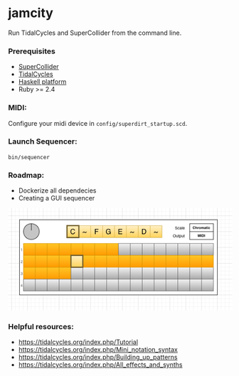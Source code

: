 # jamcity
Run TidalCycles and SuperCollider from the command line.

### Prerequisites

- [SuperCollider](https://supercollider.github.io/download)
- [TidalCycles](https://tidalcycles.org/index.php/Installation)
- [Haskell platform](https://www.haskell.org/platform/)
- Ruby >= 2.4

### MIDI:

Configure your midi device in `config/superdirt_startup.scd`.

### Launch Sequencer:
```
bin/sequencer
```

### Roadmap:

- Dockerize all dependecies
- Creating a GUI sequencer

![JamCity Sequencer](assets/wireframe.png)

### Helpful resources:

- https://tidalcycles.org/index.php/Tutorial
- https://tidalcycles.org/index.php/Mini_notation_syntax
- https://tidalcycles.org/index.php/Building_up_patterns
- https://tidalcycles.org/index.php/All_effects_and_synths